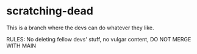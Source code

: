 # scratching-dead
This is a branch where the devs can do whatever they like.

RULES: No deleting fellow devs' stuff, no vulgar content, DO NOT MERGE WITH MAIN
